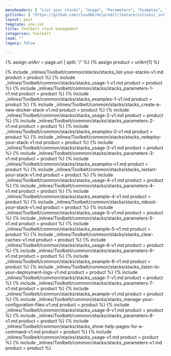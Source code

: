 ```yaml
---
menuheaders: [ "List your stacks", "Usage", "Parameters", "Examples", "Create a new Docker stack", "Usage", "Parameters", "Examples", "Redeploy your stack", "Usage", "Parameters", "Examples", "Restart your stack", "Usage", "Parameters", "Example", "Reboot your stack", "Usage", "Parameters", "Example", "Clear caches", "Usage", "Parameters", "Example", "Listen to your deployment logs", "Usage", "Parameters", "Example", "Manage your configuration files", "Usage", "Parameters", "Show help pages for a command", "Usage", "Parameters" ]
gitlinks: [ "https://github.com/cloud66/help/edit/feature/inlines/_includes/_inlines/Toolbelt/common/stacks/stacks_list-your-stacks-v1.md", "https://github.com/cloud66/help/edit/feature/inlines/_includes/_inlines/Toolbelt/common/stacks/stacks_usage-1-v1.md", "https://github.com/cloud66/help/edit/feature/inlines/_includes/_inlines/Toolbelt/common/stacks/stacks_parameters-1-v1.md", "https://github.com/cloud66/help/edit/feature/inlines/_includes/_inlines/Toolbelt/common/stacks/stacks_examples-1-v1.md", "https://github.com/cloud66/help/edit/feature/inlines/_includes/_inlines/Toolbelt/common/stacks/stacks_create-a-new-docker-stack-v1.md", "https://github.com/cloud66/help/edit/feature/inlines/_includes/_inlines/Toolbelt/common/stacks/stacks_usage-2-v1.md", "https://github.com/cloud66/help/edit/feature/inlines/_includes/_inlines/Toolbelt/common/stacks/stacks_parameters-2-v1.md", "https://github.com/cloud66/help/edit/feature/inlines/_includes/_inlines/Toolbelt/common/stacks/stacks_examples-2-v1.md", "https://github.com/cloud66/help/edit/feature/inlines/_includes/_inlines/Toolbelt/common/stacks/stacks_redeploy-your-stack-v1.md", "https://github.com/cloud66/help/edit/feature/inlines/_includes/_inlines/Toolbelt/common/stacks/stacks_usage-3-v1.md", "https://github.com/cloud66/help/edit/feature/inlines/_includes/_inlines/Toolbelt/common/stacks/stacks_parameters-3-v1.md", "https://github.com/cloud66/help/edit/feature/inlines/_includes/_inlines/Toolbelt/common/stacks/stacks_examples-v1.md", "https://github.com/cloud66/help/edit/feature/inlines/_includes/_inlines/Toolbelt/common/stacks/stacks_restart-your-stack-v1.md", "https://github.com/cloud66/help/edit/feature/inlines/_includes/_inlines/Toolbelt/common/stacks/stacks_usage-4-v1.md", "https://github.com/cloud66/help/edit/feature/inlines/_includes/_inlines/Toolbelt/common/stacks/stacks_parameters-4-v1.md", "https://github.com/cloud66/help/edit/feature/inlines/_includes/_inlines/Toolbelt/common/stacks/stacks_example-4-v1.md", "https://github.com/cloud66/help/edit/feature/inlines/_includes/_inlines/Toolbelt/common/stacks/stacks_reboot-your-stack-v1.md", "https://github.com/cloud66/help/edit/feature/inlines/_includes/_inlines/Toolbelt/common/stacks/stacks_usage-5-v1.md", "https://github.com/cloud66/help/edit/feature/inlines/_includes/_inlines/Toolbelt/common/stacks/stacks_parameters-5-v1.md", "https://github.com/cloud66/help/edit/feature/inlines/_includes/_inlines/Toolbelt/common/stacks/stacks_example-5-v1.md", "https://github.com/cloud66/help/edit/feature/inlines/_includes/_inlines/Toolbelt/common/stacks/stacks_clear-caches-v1.md", "https://github.com/cloud66/help/edit/feature/inlines/_includes/_inlines/Toolbelt/common/stacks/stacks_usage-6-v1.md", "https://github.com/cloud66/help/edit/feature/inlines/_includes/_inlines/Toolbelt/common/stacks/stacks_parameters-6-v1.md", "https://github.com/cloud66/help/edit/feature/inlines/_includes/_inlines/Toolbelt/common/stacks/stacks_example-6-v1.md", "https://github.com/cloud66/help/edit/feature/inlines/_includes/_inlines/Toolbelt/common/stacks/stacks_listen-to-your-deployment-logs-v1.md", "https://github.com/cloud66/help/edit/feature/inlines/_includes/_inlines/Toolbelt/common/stacks/stacks_usage-7-v1.md", "https://github.com/cloud66/help/edit/feature/inlines/_includes/_inlines/Toolbelt/common/stacks/stacks_parameters-7-v1.md", "https://github.com/cloud66/help/edit/feature/inlines/_includes/_inlines/Toolbelt/common/stacks/stacks_example-v1.md", "https://github.com/cloud66/help/edit/feature/inlines/_includes/_inlines/Toolbelt/common/stacks/stacks_manage-your-configuration-files-v1.md", "https://github.com/cloud66/help/edit/feature/inlines/_includes/_inlines/Toolbelt/common/stacks/stacks_usage-8-v1.md", "https://github.com/cloud66/help/edit/feature/inlines/_includes/_inlines/Toolbelt/common/stacks/stacks_parameters-8-v1.md", "https://github.com/cloud66/help/edit/feature/inlines/_includes/_inlines/Toolbelt/common/stacks/stacks_show-help-pages-for-a-command-v1.md", "https://github.com/cloud66/help/edit/feature/inlines/_includes/_inlines/Toolbelt/common/stacks/stacks_usage-v1.md", "https://github.com/cloud66/help/edit/feature/inlines/_includes/_inlines/Toolbelt/common/stacks/stacks_parameters-v1.md" ]
layout: post
template: one-col
title: Toolbelt stack management
categories: Toolbelt
lead: ""
legacy: false

---
```


{% assign urlArr = page.url | split: '/' %}
{% assign product = urlArr[1] %}

<a name="1"></a>{% include _inlines/Toolbelt/common/stacks/stacks_list-your-stacks-v1.md  product = product %}
<a name="2"></a>{% include _inlines/Toolbelt/common/stacks/stacks_usage-1-v1.md  product = product %}
<a name="3"></a>{% include _inlines/Toolbelt/common/stacks/stacks_parameters-1-v1.md  product = product %}
<a name="4"></a>{% include _inlines/Toolbelt/common/stacks/stacks_examples-1-v1.md  product = product %}
<a name="5"></a>{% include _inlines/Toolbelt/common/stacks/stacks_create-a-new-docker-stack-v1.md  product = product %}
<a name="6"></a>{% include _inlines/Toolbelt/common/stacks/stacks_usage-2-v1.md  product = product %}
<a name="7"></a>{% include _inlines/Toolbelt/common/stacks/stacks_parameters-2-v1.md  product = product %}
<a name="8"></a>{% include _inlines/Toolbelt/common/stacks/stacks_examples-2-v1.md  product = product %}
<a name="9"></a>{% include _inlines/Toolbelt/common/stacks/stacks_redeploy-your-stack-v1.md  product = product %}
<a name="10"></a>{% include _inlines/Toolbelt/common/stacks/stacks_usage-3-v1.md  product = product %}
<a name="11"></a>{% include _inlines/Toolbelt/common/stacks/stacks_parameters-3-v1.md  product = product %}
<a name="12"></a>{% include _inlines/Toolbelt/common/stacks/stacks_examples-v1.md  product = product %}
<a name="13"></a>{% include _inlines/Toolbelt/common/stacks/stacks_restart-your-stack-v1.md  product = product %}
<a name="14"></a>{% include _inlines/Toolbelt/common/stacks/stacks_usage-4-v1.md  product = product %}
<a name="15"></a>{% include _inlines/Toolbelt/common/stacks/stacks_parameters-4-v1.md  product = product %}
<a name="16"></a>{% include _inlines/Toolbelt/common/stacks/stacks_example-4-v1.md  product = product %}
<a name="17"></a>{% include _inlines/Toolbelt/common/stacks/stacks_reboot-your-stack-v1.md  product = product %}
<a name="18"></a>{% include _inlines/Toolbelt/common/stacks/stacks_usage-5-v1.md  product = product %}
<a name="19"></a>{% include _inlines/Toolbelt/common/stacks/stacks_parameters-5-v1.md  product = product %}
<a name="20"></a>{% include _inlines/Toolbelt/common/stacks/stacks_example-5-v1.md  product = product %}
<a name="21"></a>{% include _inlines/Toolbelt/common/stacks/stacks_clear-caches-v1.md  product = product %}
<a name="22"></a>{% include _inlines/Toolbelt/common/stacks/stacks_usage-6-v1.md  product = product %}
<a name="23"></a>{% include _inlines/Toolbelt/common/stacks/stacks_parameters-6-v1.md  product = product %}
<a name="24"></a>{% include _inlines/Toolbelt/common/stacks/stacks_example-6-v1.md  product = product %}
<a name="25"></a>{% include _inlines/Toolbelt/common/stacks/stacks_listen-to-your-deployment-logs-v1.md  product = product %}
<a name="26"></a>{% include _inlines/Toolbelt/common/stacks/stacks_usage-7-v1.md  product = product %}
<a name="27"></a>{% include _inlines/Toolbelt/common/stacks/stacks_parameters-7-v1.md  product = product %}
<a name="28"></a>{% include _inlines/Toolbelt/common/stacks/stacks_example-v1.md  product = product %}
<a name="29"></a>{% include _inlines/Toolbelt/common/stacks/stacks_manage-your-configuration-files-v1.md  product = product %}
<a name="30"></a>{% include _inlines/Toolbelt/common/stacks/stacks_usage-8-v1.md  product = product %}
<a name="31"></a>{% include _inlines/Toolbelt/common/stacks/stacks_parameters-8-v1.md  product = product %}
<a name="32"></a>{% include _inlines/Toolbelt/common/stacks/stacks_show-help-pages-for-a-command-v1.md  product = product %}
<a name="33"></a>{% include _inlines/Toolbelt/common/stacks/stacks_usage-v1.md  product = product %}
<a name="34"></a>{% include _inlines/Toolbelt/common/stacks/stacks_parameters-v1.md  product = product %}